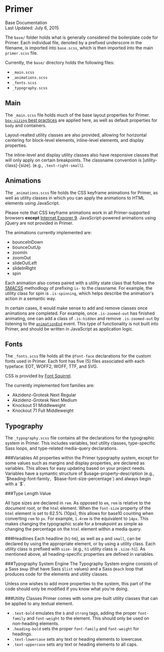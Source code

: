 Primer
===
Base Documentation  
Last Updated: July 6, 2015

The `base/` folder holds what is generally considered the boilerplate code for Primer. Each individual file, denoted by a prefixed underscore in the filename, is imported into `base.scss`, which is then imported into the main `primer.scss` file.

Currently, the `base/` directory holds the following files:

- `_main.scss`
- `_animations.scss`
- `_fonts.scss`
- `_typography.scss`

Main
--
The `_main.scss` file holds much of the base layout properties for Primer. [`box-sizing` best practices](https://css-tricks.com/inheriting-box-sizing-probably-slightly-better-best-practice/) are applied here, as well as default properties for `body` and containers.

Layout-realted utility classes are also provided, allowing for horizontal centering for block-level elements, inline-level elements, and display properties.

The inline-level and display utility classes also have responsive classes that will only apply on certain breakpoints. The classname convention is [utility-class]-[size]. (e.g., `.text-right-small`).

Animations
--
The `_animations.scss` file holds the CSS keyframe animations for Primer, as well as utility classes in which you can apply the animations to HTML elements using JavaScript.

Please note that CSS keyframe animations work in all Primer-supported browsers **except** [Internet Exporer 9](http://caniuse.com/#feat=css-animation). JavaScript-powered animations using jQuery are not provided in Primer.

The animations currently implemented are:

- bounceInDown
- bounceOutUp
- zoomIn
- zoomOut
- slideOutLeft
- slideInRight
- spin

Each animation also comes paired with a utility state class that follows the [SMACSS](https://smacss.com/book/type-state) methodlogy of prefixing `is-` to the classname. For example, the utility class for spin is `.is-spinning`, which helps describe the animation's action in a semantic way.

In certain cases, it would make sense to add and remove classes once animations are completed. For example, once `.is-zoomed-out` has finished animating, one can add a class of `.is-hidden` and remove `.is-zoomed-out` by listening to the [`animationEnd`](https://developer.mozilla.org/en-US/docs/Web/Events/animationend) event. This type of functionality is not built into Primer, and should be written in JavaScript as application logic.

Fonts
--
The `_fonts.scss` file holds all the `@font-face` declarations for the custom fonts used in Primer. Each font has five (5) files associated with each typeface: EOT, WOFF2, WOFF, TTF, and SVG.

CSS is provided by [Font Squirrel](http://fontsquirrel.com).

The currently implemented font families are:

- Akzidenz-Grotesk Next Regular
- Akzidenz-Grotesk Next Medium
- Knockout 51 Middleweight
- Knockout 71 Full Middleweight

Typography
--
The `_typography.scss` file contains all the declarations for the typographic system in Primer. This includes variables, text utility classes, type-specific Sass loops, and type-related media-query declarations.

###Variables
All properties within the Primer typography system, except for some values such as margins and display properties, are declared as variables. This allows for easy updating based on your project needs. Variables have a symantic structure of $usage-property-description (e.g., `$heading-font-family`, `$base-font-size-percentage`) and always begin with a `$`.

###Type Length Value

All type sizes are declared in `rem`. As opposed to `em`, `rem` is relative to the *document root*, or the `html` element. When the `font-size` property of the `html` element is set to 62.5% (10px), this allows for base10 counting when converting `rem` to `px`. For example, `1.4rem` is the equivalent to `14px`. This makes changing the typographic scale for a breakpoint as simple as changing the percentage on the `html` element within a media query.

###Headlines
Each headline (`h1`-`h6`), as well as `p` and `small`, can be declared by using the appropriate element, or by using a utility class. Each utility class is prefixed with `size-` (e.g., `h1` utility class is `.size-h1`). As mentioned above, all heading-specific properties are defined in variables.

###Typography System Engine
The Typography System engine consists of a Sass `$map` (that have Sass `$list` values) and a Sass `@each` loop that produces code for the elements and utility classes.

Unless one wishes to add more properties to the system, this part of the code should only be modified if you know what you're doing.

###Utility Classes
Primer comes with some pre-built utility classes that can be applied to any textual element.

- `.text-bold` emulates the `b` and `strong` tags, adding the proper `font-family` and `font-weight` to the element. This should only be used on non-heading elements.
- `.heading-bold` sets the proper `font-family` and `font-weight` for headings.
- `.text-lowercase` sets any text or heading elements to lowercase.
- `.text-uppercase` sets any text or heading elements to all caps.
